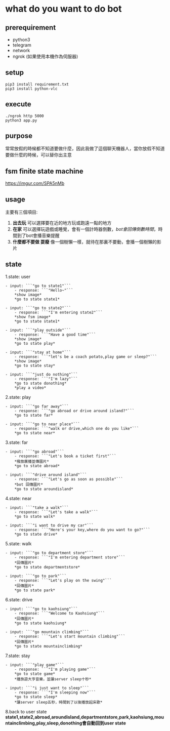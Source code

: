 # what do you want to do bot

## prerequirement
 - python3
 - telegram
 - network
 - ngrok (如果使用本機作為伺服器)

## setup
    pip3 install requirement.txt
    pip3 install python-vlc

## execute
    ./ngrok http 5000
    python3 app.py

## purpose
常常放假的時候都不知道要做什麼，因此我做了這個聊天機器人，當你放假不知道要做什麼的時候，可以替你出主意

## fsm finite state machine
https://imgur.com/SPA5nMb

## usage
主要有三個項目:
1. **出去玩**
可以選擇要在近的地方玩或跑遠一點的地方
2. **在家**
可以選擇玩遊戲或睡覺，會有一個計時器倒數，*bot會回傳倒數時間*，時間到了bot會播音樂提醒
3. **什麼都不要做 耍廢**
像一個樹懶一樣，就待在那裏不要動，會播一個樹懶的影片


## state
1.state: user

	- input: ```"go to state1"```
		- response: ```"Hello~"``` 	
        *show image*
        *go to state state1*		
	
	- input: ```"go to state2"```
		- response: ```"I'm entering state2"``` 	
        *show fsm image*
        *go to state state1*		
	
	- input: ```"play outside"```
		- response: ```"Have a good time"```	
		*show image*
        *go to state play*		
	
	- input: ```"stay at home"```
		- response: ```"let's be a coach potato,play game or sleep?"```	
		*show image*
		*go to state stay*		
		
	- input: ```"just do nothing"```
		- response: ```"I'm lazy"```	
		*go to state donothing*
        *play a video*
		
2.state: play

	- input: ```"go far away"```
		- response: ```"go abroad or drive around island?"```
		*go to state far*		
		
	- input: ```"go to near place"```
		- response: ```"walk or drive,which one do you like"```	
		*go to state near*
		
3.state: far

	- input: ```"go abroad"```
		- response: ```"Let's book a ticket first"```
		*撥放廣播並傳圖片*
		*go to state abroad*		
		
	- input: ```"drive around island"```
		- response: ```"Let's go as soon as possible"```	
		*bot 回傳圖片*
        *go to state aroundisland*
	
4.state: near

	- input: ```"take a walk"```
		- response: ```"Let's take a walk"```
		*go to state walk*		
		
	- input: ```"i want to drive my car"```
		- response: ```"Here's your key,where do you want to go?"```		
		*go to state drive*
		
5.state: walk

	- input: ```"go to department store"```
		- response: ```"I'm entering department store"```
		*回傳圖片*
		*go to state departmentstore*	
		
	- input: ```"go to park"```
		- response: ```"Let's play on the swing"```		
		*回傳圖片*
		*go to state park*
		
6.state: drive

	- input: ```"go to kaohsiung"```
		- response: ```"Welcome to Kaohsiung"```
		*回傳圖片*
		*go to state kaohsiung*		
		
	- input: ```"go mountain climbing"```
		- response: ```"Let's start mountain climbing"```	
		*回傳圖片*		
		*go to state mountainclimbing*
	
7.state: stay

	- input: ```"play game"```
		- response: ```"I'm playing game"```
		*go to state game*
		*播旅遊大亨音樂，並讓server sleep十秒*	
		
	- input: ```"i just want to sleep"```
		- response: ```"I'm sleeping now"```
		*go to state sleep*		
		*讓server sleep五秒，時間到了以後播放起床歌*
		
	
8.back to user state
    **state1,state2,abroad,aroundisland,departmentstore,park,kaohsiung,mountainclimbing,play,sleep,donothing會自動回到user state**	
		
		
